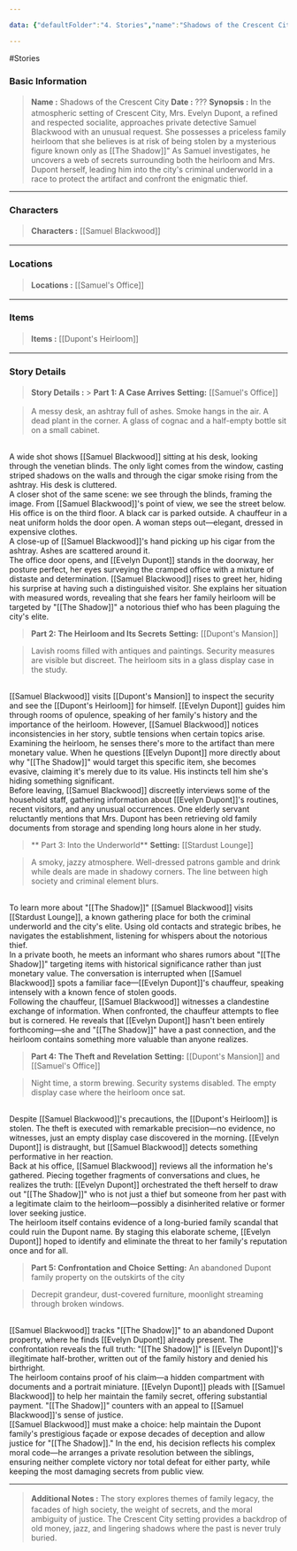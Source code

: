 ```yaml
---

data: {"defaultFolder":"4. Stories","name":"Shadows of the Crescent City","oldName":"Shadows of the Crescent City","contentType":"stories","template":{"BasicInformation":{"Name":{"value":"Shadows of the Crescent City","type":"text"},"Date":{"value":"???","type":"text"},"Synopsis":{"value":"In the atmospheric setting of Crescent City, Mrs. Evelyn Dupont, a refined and respected socialite, approaches private detective Samuel Blackwood with an unusual request. She possesses a priceless family heirloom that she believes is at risk of being stolen by a mysterious figure known only as [[The Shadow]]\" As Samuel investigates, he uncovers a web of secrets surrounding both the heirloom and Mrs. Dupont herself, leading him into the city's criminal underworld in a race to protect the artifact and confront the enigmatic thief.","type":"textarea"}},"Characters":{"Characters":{"value":["[[Samuel Blackwood]]","[[Evelyn Dupont]]"],"type":"array:text"}},"Locations":{"Locations":{"value":["[[Samuel's Office]]","[[Stardust Lounge]]","[[Dupont's Mansion]]"],"type":"array:text"}},"Items":{"Items":{"value":["[[Dupont's Heirloom]]"],"type":"array:text"}},"StoryDetails":{"StoryDetails":{"value":["**Part 1: A Case Arrives**\n**Setting:** [[Samuel's Office]]","A messy desk, an ashtray full of ashes. Smoke hangs in the air. A dead plant in the corner. A glass of cognac and a half-empty bottle sit on a small cabinet.\n\nA wide shot shows [[Samuel Blackwood]] sitting at his desk, looking through the venetian blinds. The only light comes from the window, casting striped shadows on the walls and through the cigar smoke rising from the ashtray. His desk is cluttered.\n\nA closer shot of the same scene: we see through the blinds, framing the image. From [[Samuel Blackwood]]'s point of view, we see the street below. His office is on the third floor. A black car is parked outside. A chauffeur in a neat uniform holds the door open. A woman steps out—elegant, dressed in expensive clothes.\n\nA close-up of [[Samuel Blackwood]]'s hand picking up his cigar from the ashtray. Ashes are scattered around it.\n\nThe office door opens, and [[Evelyn Dupont]] stands in the doorway, her posture perfect, her eyes surveying the cramped office with a mixture of distaste and determination. [[Samuel Blackwood]] rises to greet her, hiding his surprise at having such a distinguished visitor. She explains her situation with measured words, revealing that she fears her family heirloom will be targeted by \"[[The Shadow]]\" a notorious thief who has been plaguing the city's elite.","**Part 2: The Heirloom and Its Secrets**\n**Setting:** [[Dupont's Mansion]]","Lavish rooms filled with antiques and paintings. Security measures are visible but discreet. The heirloom sits in a glass display case in the study.\n\n[[Samuel Blackwood]] visits [[Dupont's Mansion]] to inspect the security and see the [[Dupont's Heirloom]] for himself. [[Evelyn Dupont]] guides him through rooms of opulence, speaking of her family's history and the importance of the heirloom. However, [[Samuel Blackwood]] notices inconsistencies in her story, subtle tensions when certain topics arise.\n\nExamining the heirloom, he senses there's more to the artifact than mere monetary value. When he questions [[Evelyn Dupont]] more directly about why \"[[The Shadow]]\" would target this specific item, she becomes evasive, claiming it's merely due to its value. His instincts tell him she's hiding something significant.\n\nBefore leaving, [[Samuel Blackwood]] discreetly interviews some of the household staff, gathering information about [[Evelyn Dupont]]'s routines, recent visitors, and any unusual occurrences. One elderly servant reluctantly mentions that Mrs. Dupont has been retrieving old family documents from storage and spending long hours alone in her study.","** Part 3: Into the Underworld**\n**Setting:** [[Stardust Lounge]]","A smoky, jazzy atmosphere. Well-dressed patrons gamble and drink while deals are made in shadowy corners. The line between high society and criminal element blurs.\n\nTo learn more about \"[[The Shadow]]\" [[Samuel Blackwood]] visits [[Stardust Lounge]], a known gathering place for both the criminal underworld and the city's elite. Using old contacts and strategic bribes, he navigates the establishment, listening for whispers about the notorious thief.\n\nIn a private booth, he meets an informant who shares rumors about \"[[The Shadow]]\" targeting items with historical significance rather than just monetary value. The conversation is interrupted when [[Samuel Blackwood]] spots a familiar face—[[Evelyn Dupont]]'s chauffeur, speaking intensely with a known fence of stolen goods.\n\nFollowing the chauffeur, [[Samuel Blackwood]] witnesses a clandestine exchange of information. When confronted, the chauffeur attempts to flee but is cornered. He reveals that [[Evelyn Dupont]] hasn't been entirely forthcoming—she and \"[[The Shadow]]\" have a past connection, and the heirloom contains something more valuable than anyone realizes.","**Part 4: The Theft and Revelation**\n**Setting:** [[Dupont's Mansion]] and [[Samuel's Office]]","Night time, a storm brewing. Security systems disabled. The empty display case where the heirloom once sat.\n\nDespite [[Samuel Blackwood]]'s precautions, the [[Dupont's Heirloom]] is stolen. The theft is executed with remarkable precision—no evidence, no witnesses, just an empty display case discovered in the morning. [[Evelyn Dupont]] is distraught, but [[Samuel Blackwood]] detects something performative in her reaction.\n\nBack at his office, [[Samuel Blackwood]] reviews all the information he's gathered. Piecing together fragments of conversations and clues, he realizes the truth: [[Evelyn Dupont]] orchestrated the theft herself to draw out \"[[The Shadow]]\" who is not just a thief but someone from her past with a legitimate claim to the heirloom—possibly a disinherited relative or former lover seeking justice.\n\nThe heirloom itself contains evidence of a long-buried family scandal that could ruin the Dupont name. By staging this elaborate scheme, [[Evelyn Dupont]] hoped to identify and eliminate the threat to her family's reputation once and for all.","**Part 5: Confrontation and Choice**\n**Setting:** An abandoned Dupont family property on the outskirts of the city","Decrepit grandeur, dust-covered furniture, moonlight streaming through broken windows.\n\n[[Samuel Blackwood]] tracks \"[[The Shadow]]\" to an abandoned Dupont property, where he finds [[Evelyn Dupont]] already present. The confrontation reveals the full truth: \"[[The Shadow]]\" is [[Evelyn Dupont]]'s illegitimate half-brother, written out of the family history and denied his birthright.\n\nThe heirloom contains proof of his claim—a hidden compartment with documents and a portrait miniature. [[Evelyn Dupont]] pleads with [[Samuel Blackwood]] to help her maintain the family secret, offering substantial payment. \"[[The Shadow]]\" counters with an appeal to [[Samuel Blackwood]]'s sense of justice.\n\n[[Samuel Blackwood]] must make a choice: help maintain the Dupont family's prestigious façade or expose decades of deception and allow justice for \"[[The Shadow]].\" In the end, his decision reflects his complex moral code—he arranges a private resolution between the siblings, ensuring neither complete victory nor total defeat for either party, while keeping the most damaging secrets from public view."],"type":"array:textarea"}},"AdditionalNotes":{"value":"The story explores themes of family legacy, the facades of high society, the weight of secrets, and the moral ambiguity of justice. The Crescent City setting provides a backdrop of old money, jazz, and lingering shadows where the past is never truly buried.","type":"textarea"}}}

---
```


#Stories

### Basic Information
> <span style='display: inline-flex;font-weight: bold;white-space: nowrap;overflow: hidden;margin: 3px 0px;'>Name : </span> Shadows of the Crescent City 
> <span style='display: inline-flex;font-weight: bold;white-space: nowrap;overflow: hidden;margin: 3px 0px;'>Date : </span> ??? 
> <span style='display: inline-flex;font-weight: bold;white-space: nowrap;overflow: hidden;margin: 3px 0px;'>Synopsis : </span> <span class='content-creation-textarea'><span>In the atmospheric setting of Crescent City, Mrs. Evelyn Dupont, a refined and respected socialite, approaches private detective Samuel Blackwood with an unusual request. She possesses a priceless family heirloom that she believes is at risk of being stolen by a mysterious figure known only as [[The Shadow]]" As Samuel investigates, he uncovers a web of secrets surrounding both the heirloom and Mrs. Dupont herself, leading him into the city's criminal underworld in a race to protect the artifact and confront the enigmatic thief.</span> 
</span>


---
### Characters
> <span style='display: inline-flex;font-weight: bold;white-space: nowrap;overflow: hidden;margin: 3px 0px;'>Characters : </span> [[Samuel Blackwood]] 

---
### Locations
> <span style='display: inline-flex;font-weight: bold;white-space: nowrap;overflow: hidden;margin: 3px 0px;'>Locations : </span> [[Samuel's Office]] 

---
### Items
> <span style='display: inline-flex;font-weight: bold;white-space: nowrap;overflow: hidden;margin: 3px 0px;'>Items : </span> [[Dupont's Heirloom]] 

---
### Story Details
> <span style='display: inline-flex;font-weight: bold;white-space: nowrap;overflow: hidden;margin: 3px 0px;'>Story Details : </span> > <span class='content-creation-textarea'><span>**Part 1: A Case Arrives**</span>
<span>**Setting:** [[Samuel's Office]]</span> 
</span>

 
> <span class='content-creation-textarea'><span>A messy desk, an ashtray full of ashes. Smoke hangs in the air. A dead plant in the corner. A glass of cognac and a half-empty bottle sit on a small cabinet.</span>
</br>
<span>A wide shot shows [[Samuel Blackwood]] sitting at his desk, looking through the venetian blinds. The only light comes from the window, casting striped shadows on the walls and through the cigar smoke rising from the ashtray. His desk is cluttered.</span>
</br>
<span>A closer shot of the same scene: we see through the blinds, framing the image. From [[Samuel Blackwood]]'s point of view, we see the street below. His office is on the third floor. A black car is parked outside. A chauffeur in a neat uniform holds the door open. A woman steps out—elegant, dressed in expensive clothes.</span>
</br>
<span>A close-up of [[Samuel Blackwood]]'s hand picking up his cigar from the ashtray. Ashes are scattered around it.</span>
</br>
<span>The office door opens, and [[Evelyn Dupont]] stands in the doorway, her posture perfect, her eyes surveying the cramped office with a mixture of distaste and determination. [[Samuel Blackwood]] rises to greet her, hiding his surprise at having such a distinguished visitor. She explains her situation with measured words, revealing that she fears her family heirloom will be targeted by "[[The Shadow]]" a notorious thief who has been plaguing the city's elite.</span> 
</span>

 
> <span class='content-creation-textarea'><span>**Part 2: The Heirloom and Its Secrets**</span>
<span>**Setting:** [[Dupont's Mansion]]</span> 
</span>

 
> <span class='content-creation-textarea'><span>Lavish rooms filled with antiques and paintings. Security measures are visible but discreet. The heirloom sits in a glass display case in the study.</span>
</br>
<span>[[Samuel Blackwood]] visits [[Dupont's Mansion]] to inspect the security and see the [[Dupont's Heirloom]] for himself. [[Evelyn Dupont]] guides him through rooms of opulence, speaking of her family's history and the importance of the heirloom. However, [[Samuel Blackwood]] notices inconsistencies in her story, subtle tensions when certain topics arise.</span>
</br>
<span>Examining the heirloom, he senses there's more to the artifact than mere monetary value. When he questions [[Evelyn Dupont]] more directly about why "[[The Shadow]]" would target this specific item, she becomes evasive, claiming it's merely due to its value. His instincts tell him she's hiding something significant.</span>
</br>
<span>Before leaving, [[Samuel Blackwood]] discreetly interviews some of the household staff, gathering information about [[Evelyn Dupont]]'s routines, recent visitors, and any unusual occurrences. One elderly servant reluctantly mentions that Mrs. Dupont has been retrieving old family documents from storage and spending long hours alone in her study.</span> 
</span>

 
> <span class='content-creation-textarea'><span>** Part 3: Into the Underworld**</span>
<span>**Setting:** [[Stardust Lounge]]</span> 
</span>

 
> <span class='content-creation-textarea'><span>A smoky, jazzy atmosphere. Well-dressed patrons gamble and drink while deals are made in shadowy corners. The line between high society and criminal element blurs.</span>
</br>
<span>To learn more about "[[The Shadow]]" [[Samuel Blackwood]] visits [[Stardust Lounge]], a known gathering place for both the criminal underworld and the city's elite. Using old contacts and strategic bribes, he navigates the establishment, listening for whispers about the notorious thief.</span>
</br>
<span>In a private booth, he meets an informant who shares rumors about "[[The Shadow]]" targeting items with historical significance rather than just monetary value. The conversation is interrupted when [[Samuel Blackwood]] spots a familiar face—[[Evelyn Dupont]]'s chauffeur, speaking intensely with a known fence of stolen goods.</span>
</br>
<span>Following the chauffeur, [[Samuel Blackwood]] witnesses a clandestine exchange of information. When confronted, the chauffeur attempts to flee but is cornered. He reveals that [[Evelyn Dupont]] hasn't been entirely forthcoming—she and "[[The Shadow]]" have a past connection, and the heirloom contains something more valuable than anyone realizes.</span> 
</span>

 
> <span class='content-creation-textarea'><span>**Part 4: The Theft and Revelation**</span>
<span>**Setting:** [[Dupont's Mansion]] and [[Samuel's Office]]</span> 
</span>

 
> <span class='content-creation-textarea'><span>Night time, a storm brewing. Security systems disabled. The empty display case where the heirloom once sat.</span>
</br>
<span>Despite [[Samuel Blackwood]]'s precautions, the [[Dupont's Heirloom]] is stolen. The theft is executed with remarkable precision—no evidence, no witnesses, just an empty display case discovered in the morning. [[Evelyn Dupont]] is distraught, but [[Samuel Blackwood]] detects something performative in her reaction.</span>
</br>
<span>Back at his office, [[Samuel Blackwood]] reviews all the information he's gathered. Piecing together fragments of conversations and clues, he realizes the truth: [[Evelyn Dupont]] orchestrated the theft herself to draw out "[[The Shadow]]" who is not just a thief but someone from her past with a legitimate claim to the heirloom—possibly a disinherited relative or former lover seeking justice.</span>
</br>
<span>The heirloom itself contains evidence of a long-buried family scandal that could ruin the Dupont name. By staging this elaborate scheme, [[Evelyn Dupont]] hoped to identify and eliminate the threat to her family's reputation once and for all.</span> 
</span>

 
> <span class='content-creation-textarea'><span>**Part 5: Confrontation and Choice**</span>
<span>**Setting:** An abandoned Dupont family property on the outskirts of the city</span> 
</span>

 
> <span class='content-creation-textarea'><span>Decrepit grandeur, dust-covered furniture, moonlight streaming through broken windows.</span>
</br>
<span>[[Samuel Blackwood]] tracks "[[The Shadow]]" to an abandoned Dupont property, where he finds [[Evelyn Dupont]] already present. The confrontation reveals the full truth: "[[The Shadow]]" is [[Evelyn Dupont]]'s illegitimate half-brother, written out of the family history and denied his birthright.</span>
</br>
<span>The heirloom contains proof of his claim—a hidden compartment with documents and a portrait miniature. [[Evelyn Dupont]] pleads with [[Samuel Blackwood]] to help her maintain the family secret, offering substantial payment. "[[The Shadow]]" counters with an appeal to [[Samuel Blackwood]]'s sense of justice.</span>
</br>
<span>[[Samuel Blackwood]] must make a choice: help maintain the Dupont family's prestigious façade or expose decades of deception and allow justice for "[[The Shadow]]." In the end, his decision reflects his complex moral code—he arranges a private resolution between the siblings, ensuring neither complete victory nor total defeat for either party, while keeping the most damaging secrets from public view.</span> 
</span>

 


---
> <span style='display: inline-flex;font-weight: bold;white-space: nowrap;overflow: hidden;margin: 3px 0px;'>Additional Notes : </span> <span class='content-creation-textarea'><span>The story explores themes of family legacy, the facades of high society, the weight of secrets, and the moral ambiguity of justice. The Crescent City setting provides a backdrop of old money, jazz, and lingering shadows where the past is never truly buried.</span> 
</span>

